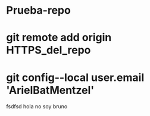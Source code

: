 # Prueba-repo
# git remote add origin HTTPS_del_repo
# git config--local user.email 'ArielBatMentzel'
fsdfsd 
hola no soy bruno